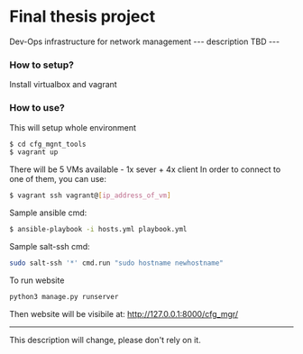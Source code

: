 # Final thesis project
Dev-Ops infrastructure for network management
--- description TBD ---


### How to setup?
Install virtualbox and vagrant

### How to use?
This will setup whole environment
```sh
$ cd cfg_mgnt_tools
$ vagrant up
```
There will be 5 VMs available - 1x sever + 4x client
In order to connect to one of them, you can use:
```sh
$ vagrant ssh vagrant@[ip_address_of_vm]
```
Sample ansible cmd:
```sh
$ ansible-playbook -i hosts.yml playbook.yml
```
Sample salt-ssh cmd:
```sh
sudo salt-ssh '*' cmd.run "sudo hostname newhostname"
```

To run website
```sh
python3 manage.py runserver
```
Then website will be visibile at: http://127.0.0.1:8000/cfg_mgr/


---
This description will change, please don't rely on it.
